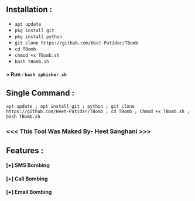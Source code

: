 
## Installation :

* `apt update`
* `pkg install git`
* `pkg install python`
* `git clone https://github.com/Heet-Patidar/TBomb`
* `cd TBomb`
* `chmod +x TBomb.sh`
* `bash TBomb.sh`
#### > Run : `bash zphisher.sh`

## Single Command :
```
apt update ; apt install git ; python ; git clone https://github.com/Heet-Patidar/TBomb ; cd TBomb ; Chmod +x TBomb.sh ; bash TBomb.sh
```


### <<< This Tool Was Maked By- Heet Sanghani  >>>

## Features :
#### [+] SMS Bombing
#### [+] Call Bombing
#### [+] Email Bombing



